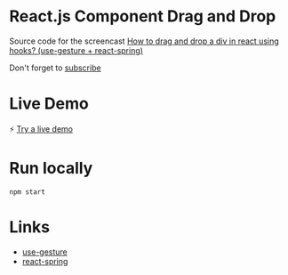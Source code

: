 # React.js Component Drag and Drop

Source code for the screencast <a href="https://www.youtube.com/NerdAutodidata">How to drag and drop a div in react using hooks? (use-gesture + react-spring)</a>

Don't forget to <a href="https://www.youtube.com/NerdAutodidata?sub_confirmation=1">subscribe</a>

# Live Demo

⚡️ [Try a live demo](https://www.youtube.com/NerdAutodidata)

# Run locally

`npm start`

# Links

- [use-gesture](https://github.com/pmndrs/use-gesture)
- [react-spring](https://github.com/pmndrs/react-spring)
